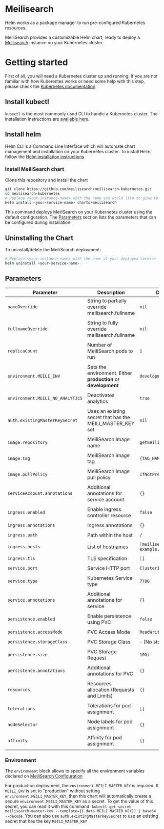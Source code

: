 # Meilisearch

Helm works as a package manager to run pre-configured Kubernetes resources.

MeiliSearch provides a customizable Helm chart, ready to deploy a [Meilisearch](https://github.com/meilisearch/MeiliSearch) instance on your Kubernetes cluster.

# Getting started

First of all, you will need a Kubernetes cluster up and running. If you are not familiar with how Kuberentes works or need some help with this step, please check the [Kubernetes documentation](https://kubernetes.io/docs/home/).

## Install kubectl

`kubectl` is the most commonly used CLI to handle a Kubernetes cluster. The installation instructions are [available here](https://kubernetes.io/docs/tasks/tools/install-kubectl/).

## Install helm

Helm CLI is a Command Line Interface which will automate chart management and installation on your Kubernetes cluster. To install Helm, follow the [Helm installation instructions](https://helm.sh/docs/intro/install/)

### Install MeiliSearch chart

Clone this repository and install the chart

```bash
git clone https://github.com/meilisearch/meilisearch-kubernetes.git
cd meilisearch-kubernetes
# Replace <your-instance-name> with the name you would like to give to your service
helm install <your-service-name> charts/meilisearch
```

This command deploys MeiliSearch on your Kubernetes cluster using the default configuration. The [Parameters](#parameters) section lists the parameters that can be configured during installation.

## Uninstalling the Chart

To uninstall/delete the MeiliSearch deployment:

```bash
# Replace <your-instance-name> with the name of your deployed service
helm uninstall <your-service-name>
```

## Parameters

| Parameter                        | Description                                                    | Default                           |
|----------------------------------|----------------------------------------------------------------|-----------------------------------|
| `nameOverride`                   | String to partially override meilisearch.fullname              | `nil`
| | |
| `fullnameOverride`               | String to fully override meilisearch.fullname                  | `nil`
| | |
| `replicaCount`                   | Number of MeiliSearch pods to run                              | `1`
| | |
| `environment.MEILI_ENV`          | Sets the environment. Either **production** or **development** | `development`
| | |
| `environment.MEILI_NO_ANALYTICS` | Deactivates analytics                                          | `true`
| | |
| `auth.existingMasterKeySecret`   | Uses an existing secret that has the MEILI_MASTER_KEY set       | `nil`
| | |
| `image.repository`               | MeiliSearch image name                                         | `getmeili/meilisearch`
| | |
| `image.tag`                      | MeiliSearch image tag                                          | `{TAG_NAME}`
| | |
| `image.pullPolicy`               | MeiliSearch image pull policy                                  | `IfNotPresent`
| | |
| `serviceAccount.annotations`     | Additional annotations for service account                     | `{}`
| | |
| `ingress.enabled`                | Enable ingress controller resource                             | `false`
| | |
| `ingress.annotations`            | Ingress annotations                                            | `{}`
| | |
| `ingress.path`                   | Path within the host                                           | `/`
| | |
| `ingress.hosts`                  | List of hostnames                                              | `[meilisearch-example.local]`
| | |
| `ingress.tls`                    | TLS specification                                              | `[]`
| | |
| `service.port`                   | Service HTTP port                                              | `ClusterIP`
| | |
| `service.type`                   | Kubernetes Service type                                        | `7700`
| | |
| `service.annotations`            | Additional annotations for service                             | `{}`
| | |
| `persistence.enabled`            | Enable persistence using PVC                                   | `false`
| | |
| `persistence.accessMode`         | PVC Access Mode                                                | `ReadWriteOnce`
| | |
| `persistence.storageClass`       | PVC Storage Class                                              | `-` (No storage class)
| | |
| `persistence.size`               | PVC Storage Request                                            | `10Gi`
| | |
| `persistence.annotations`        | Additional annotations for PVC                                 | `{}`
| | |
| `resources`                      | Resources allocation (Requests and Limits)                     | `{}`
| | |
| `tolerations`                    | Tolerations for pod assignment                                 | `[]`
| | |
| `nodeSelector`                   | Node labels for pod assignment                                 | `{}`
| | |
| `affinity`                       | Affinity for pod assignment                                    | `{}`
| | |


### Environment

The `environment` block allows to specify all the environment variables declared on [MeiliSearch Configuration](https://docs.meilisearch.com/guides/advanced_guides/configuration.html#passing-arguments-via-the-command-line)

For production deployment, the `environment.MEILI_MASTER_KEY` is required. If `MEILI_ENV` is set to "production" without setting `environment.MEILI_MASTER_KEY`, then this chart will automatically create a secure `environment.MEILI_MASTER_KEY` as a secret. To get the value of this secret, you can read it with this command: `kubectl get secret meilisearch-master-key --template={{.data.MEILI_MASTER_KEY}} | base64 --decode`. You can also use `auth.existingMasterKeySecret` to use an existing secret that has the key `MEILI_MASTER_KEY`
